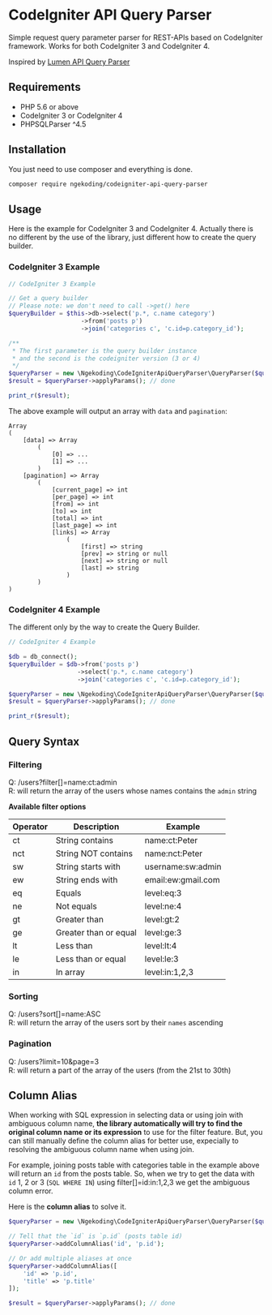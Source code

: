 # CodeIgniter API Query Parser

Simple request query parameter parser for REST-APIs based on CodeIgniter framework. Works for both CodeIgniter 3 and CodeIgniter 4.

Inspired by [Lumen API Query Parser](https://github.com/ngabor84/lumen-api-query-parser)

## Requirements

- PHP 5.6 or above
- CodeIgniter 3 or CodeIgniter 4
- PHPSQLParser ^4.5

## Installation

You just need to use composer and everything is done.

```sh
composer require ngekoding/codeigniter-api-query-parser
```

## Usage

Here is the example for CodeIgniter 3 and CodeIgniter 4. Actually there is no different by the use of the library, just different how to create the query builder.

### CodeIgniter 3 Example

```php
// CodeIgniter 3 Example

// Get a query builder
// Please note: we don't need to call ->get() here
$queryBuilder = $this->db->select('p.*, c.name category')
                    ->from('posts p')
                    ->join('categories c', 'c.id=p.category_id');

/**
 * The first parameter is the query builder instance
 * and the second is the codeigniter version (3 or 4) 
 */
$queryParser = new \Ngekoding\CodeIgniterApiQueryParser\QueryParser($queryBuilder);
$result = $queryParser->applyParams(); // done

print_r($result);
```

The above example will output an array with `data` and `pagination`:

```
Array
(
    [data] => Array
        (
            [0] => ...
            [1] => ...
        )
    [pagination] => Array
        (
            [current_page] => int
            [per_page] => int
            [from] => int
            [to] => int
            [total] => int
            [last_page] => int
            [links] => Array
                (
                    [first] => string
                    [prev] => string or null
                    [next] => string or null
                    [last] => string
                )
        )
)
```

### CodeIgniter 4 Example

The different only by the way to create the Query Builder.

```php
// CodeIgniter 4 Example

$db = db_connect();
$queryBuilder = $db->from('posts p')
                   ->select('p.*, c.name category')
                   ->join('categories c', 'c.id=p.category_id');

$queryParser = new \Ngekoding\CodeIgniterApiQueryParser\QueryParser($queryBuilder);
$result = $queryParser->applyParams(); // done

print_r($result);
```

## Query Syntax

### Filtering

Q: /users?filter[]=name:ct:admin    
R: will return the array of the users whose names contains the `admin` string

**Available filter options**

| Operator      | Description           | Example |
| ------------- | --------------------- | ------- |
| ct            | String contains       | name:ct:Peter |
| nct           | String NOT contains   | name:nct:Peter |
| sw            | String starts with    | username:sw:admin |
| ew            | String ends with      | email:ew:gmail.com |
| eq            | Equals                | level:eq:3 |
| ne            | Not equals            | level:ne:4 |
| gt            | Greater than          | level:gt:2 |
| ge            | Greater than or equal | level:ge:3 |
| lt            | Less than             | level:lt:4 |
| le            | Less than or equal    | level:le:3 |
| in            | In array              | level:in:1,2,3 |

### Sorting

Q: /users?sort[]=name:ASC   
R: will return the array of the users sort by their `names` ascending

### Pagination

Q: /users?limit=10&page=3   
R: will return a part of the array of the users (from the 21st to 30th)

## Column Alias

When working with SQL expression in selecting data or using join with ambiguous column name, **the library automatically will try to find the original column name or its expression** to use for the filter feature. But, you can still manually define the column alias for better use, expecially to resolving the ambiguous column name when using join.

For example, joining posts table with categories table in the example above will return an `id` from the posts table. So, when we try to get the data with `id` 1, 2 or 3 (`SQL WHERE IN`) using filter[]=id:in:1,2,3 we get the ambiguous column error.

Here is the **column alias** to solve it.

```php
$queryParser = new \Ngekoding\CodeIgniterApiQueryParser\QueryParser($queryBuilder);

// Tell that the `id` is `p.id` (posts table id)
$queryParser->addColumnAlias('id', 'p.id');

// Or add multiple aliases at once
$queryParser->addColumnAlias([
    'id' => 'p.id',
    'title' => 'p.title'
]);

$result = $queryParser->applyParams(); // done
```